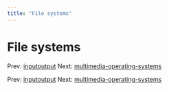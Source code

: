 ```yaml
---
title: "File systems"
---
```


# File systems

Prev: [inputoutput](inputoutput.md)
Next: [multimedia-operating-systems](multimedia-operating-systems.md)

Prev: [inputoutput](inputoutput.md)
Next: [multimedia-operating-systems](multimedia-operating-systems.md)
